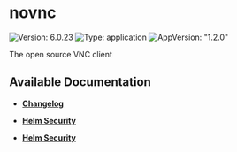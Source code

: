 # novnc

![Version: 6.0.23](https://img.shields.io/badge/Version-6.0.23-informational?style=flat-square) ![Type: application](https://img.shields.io/badge/Type-application-informational?style=flat-square) ![AppVersion: "1.2.0"](https://img.shields.io/badge/AppVersion-"1.2.0"-informational?style=flat-square)

The open source VNC client

## Available Documentation

- [**Changelog**](CHANGELOG)

- [**Helm Security**](container-security)

- [**Helm Security**](helm-security)

